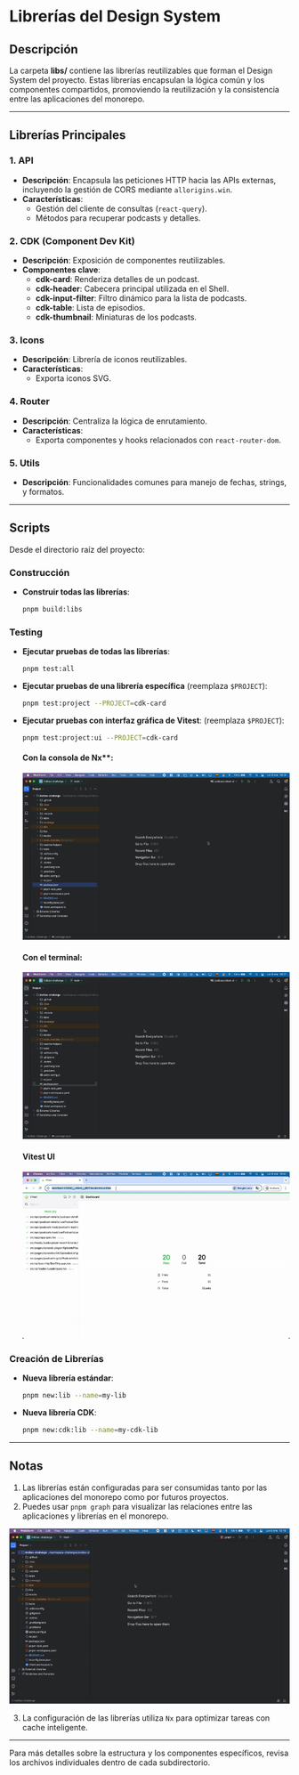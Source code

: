 # Librerías del Design System

## Descripción
La carpeta **libs/** contiene las librerías reutilizables que forman el Design System del proyecto. Estas librerías encapsulan la lógica común y los componentes compartidos, promoviendo la reutilización y la consistencia entre las aplicaciones del monorepo.

---

## Librerías Principales

### 1. **API**
- **Descripción**: Encapsula las peticiones HTTP hacia las APIs externas, incluyendo la gestión de CORS mediante `allorigins.win`.
- **Características**:
  - Gestión del cliente de consultas (`react-query`).
  - Métodos para recuperar podcasts y detalles.

### 2. **CDK (Component Dev Kit)**
- **Descripción**: Exposición de componentes reutilizables.
- **Componentes clave**:
  - **cdk-card**: Renderiza detalles de un podcast.
  - **cdk-header**: Cabecera principal utilizada en el Shell.
  - **cdk-input-filter**: Filtro dinámico para la lista de podcasts.
  - **cdk-table**: Lista de episodios.
  - **cdk-thumbnail**: Miniaturas de los podcasts.

### 3. **Icons**
- **Descripción**: Librería de iconos reutilizables.
- **Características**:
  - Exporta iconos SVG.

### 4. **Router**
- **Descripción**: Centraliza la lógica de enrutamiento.
- **Características**:
  - Exporta componentes y hooks relacionados con `react-router-dom`.

### 5. **Utils**
- **Descripción**: Funcionalidades comunes para manejo de fechas, strings, y formatos.

---

## Scripts
Desde el directorio raíz del proyecto:

### Construcción
- **Construir todas las librerías**:
  ```bash
  pnpm build:libs
  ```

### Testing
- **Ejecutar pruebas de todas las librerías**:
  ```bash
  pnpm test:all
  ```
- **Ejecutar pruebas de una librería específica** (reemplaza `$PROJECT`):
  ```bash
  pnpm test:project --PROJECT=cdk-card
  ```
- **Ejecutar pruebas con interfaz gráfica de Vitest**: (reemplaza `$PROJECT`):
  ```bash
  pnpm test:project:ui --PROJECT=cdk-card
  ```

  #### **Con la consola de Nx****:

  ![Nx console](../readme-helpers/assets/images/vitest-ui-nx-console.gif)

  #### **Con el terminal**:

  ![Nx console](../readme-helpers/assets/images/vitest-ui-terminal.gif)

  #### **Vitest UI**

  ![Nx console](../readme-helpers/assets/images/vitest-ui-dashboard.gif)

### Creación de Librerías
- **Nueva librería estándar**:
  ```bash
  pnpm new:lib --name=my-lib
  ```
- **Nueva librería CDK**:
  ```bash
  pnpm new:cdk:lib --name=my-cdk-lib
  ```

---

## Notas
1. Las librerías están configuradas para ser consumidas tanto por las aplicaciones del monorepo como por futuros proyectos.
2. Puedes usar `pnpm graph` para visualizar las relaciones entre las aplicaciones y librerías en el monorepo.

![Nx console](../readme-helpers/assets/images/nx-use.gif)

3. La configuración de las librerías utiliza `Nx` para optimizar tareas con cache inteligente.

---

Para más detalles sobre la estructura y los componentes específicos, revisa los archivos individuales dentro de cada subdirectorio.
